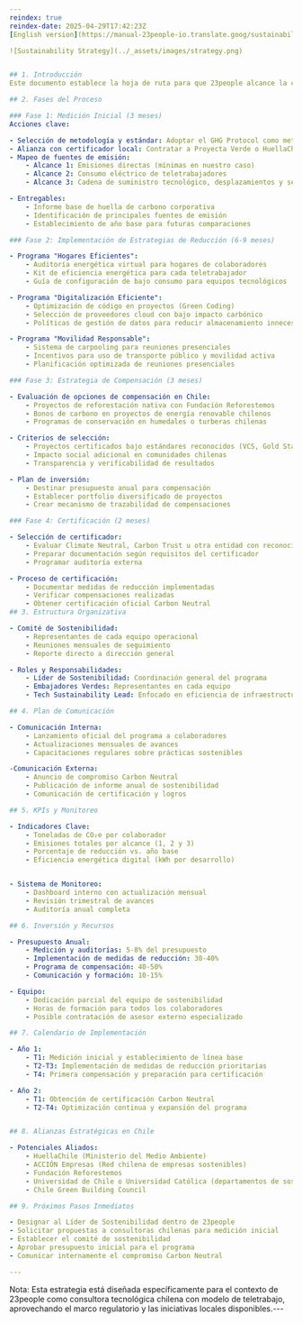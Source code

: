 ```yaml
---
reindex: true
reindex-date: 2025-04-29T17:42:23Z
[English version](https://manual-23people-io.translate.goog/sustainability/strategy/?_x_tr_sl=es&_x_tr_tl=en&_x_tr_hl=es&_x_tr_pto=wapp)

![Sustainability Strategy](../_assets/images/strategy.png)


## 1. Introducción
Este documento establece la hoja de ruta para que 23people alcance la certificación Carbon Neutral, alineada con nuestra visión como empresa tecnológica responsable. Aprovechando nuestro modelo de teletrabajo y enfoque 100% digital, buscamos minimizar y compensar eficientemente nuestra huella de carbono en el contexto chileno.

## 2. Fases del Proceso

### Fase 1: Medición Inicial (3 meses)
Acciones clave:

- Selección de metodología y estándar: Adoptar el GHG Protocol como metodología de medición, compatible con estándares chilenos.
- Alianza con certificador local: Contratar a Proyecta Verde o HuellaChile para auditoría inicial.
- Mapeo de fuentes de emisión:
    - Alcance 1: Emisiones directas (mínimas en nuestro caso)
    - Alcance 2: Consumo eléctrico de teletrabajadores
    - Alcance 3: Cadena de suministro tecnológico, desplazamientos y servicios digitales

- Entregables:
    - Informe base de huella de carbono corporativa
    - Identificación de principales fuentes de emisión
    - Establecimiento de año base para futuras comparaciones

### Fase 2: Implementación de Estrategias de Reducción (6-9 meses)

- Programa "Hogares Eficientes":
    - Auditoría energética virtual para hogares de colaboradores
    - Kit de eficiencia energética para cada teletrabajador
    - Guía de configuración de bajo consumo para equipos tecnológicos

- Programa "Digitalización Eficiente":
    - Optimización de código en proyectos (Green Coding)
    - Selección de proveedores cloud con bajo impacto carbónico
    - Políticas de gestión de datos para reducir almacenamiento innecesario

- Programa "Movilidad Responsable":
    - Sistema de carpooling para reuniones presenciales
    - Incentivos para uso de transporte público y movilidad activa
    - Planificación optimizada de reuniones presenciales

### Fase 3: Estrategia de Compensación (3 meses)

- Evaluación de opciones de compensación en Chile:
    - Proyectos de reforestación nativa con Fundación Reforestemos
    - Bonos de carbono en proyectos de energía renovable chilenos
    - Programas de conservación en humedales o turberas chilenas

- Criterios de selección:
    - Proyectos certificados bajo estándares reconocidos (VCS, Gold Standard)
    - Impacto social adicional en comunidades chilenas
    - Transparencia y verificabilidad de resultados

- Plan de inversión:
    - Destinar presupuesto anual para compensación
    - Establecer portfolio diversificado de proyectos
    - Crear mecanismo de trazabilidad de compensaciones

### Fase 4: Certificación (2 meses)

- Selección de certificador:
    - Evaluar Climate Neutral, Carbon Trust u otra entidad con reconocimiento en Chile
    - Preparar documentación según requisitos del certificador
    - Programar auditoría externa

- Proceso de certificación:
    - Documentar medidas de reducción implementadas
    - Verificar compensaciones realizadas
    - Obtener certificación oficial Carbon Neutral
## 3. Estructura Organizativa

- Comité de Sostenibilidad:
    - Representantes de cada equipo operacional
    - Reuniones mensuales de seguimiento
    - Reporte directo a dirección general

- Roles y Responsabilidades:
    - Líder de Sostenibilidad: Coordinación general del programa
    - Embajadores Verdes: Representantes en cada equipo
    - Tech Sustainability Lead: Enfocado en eficiencia de infraestructura digital

## 4. Plan de Comunicación

- Comunicación Interna:
    - Lanzamiento oficial del programa a colaboradores
    - Actualizaciones mensuales de avances
    - Capacitaciones regulares sobre prácticas sostenibles

-Comunicación Externa:
    - Anuncio de compromiso Carbon Neutral
    - Publicación de informe anual de sostenibilidad
    - Comunicación de certificación y logros

## 5. KPIs y Monitoreo

- Indicadores Clave:
    - Toneladas de CO₂e por colaborador
    - Emisiones totales por alcance (1, 2 y 3)
    - Porcentaje de reducción vs. año base
    - Eficiencia energética digital (kWh por desarrollo)


- Sistema de Monitoreo:
    - Dashboard interno con actualización mensual
    - Revisión trimestral de avances
    - Auditoría anual completa

## 6. Inversión y Recursos

- Presupuesto Anual:
    - Medición y auditorías: 5-8% del presupuesto
    - Implementación de medidas de reducción: 30-40%
    - Programa de compensación: 40-50%
    - Comunicación y formación: 10-15%

- Equipo:
    - Dedicación parcial del equipo de sostenibilidad
    - Horas de formación para todos los colaboradores
    - Posible contratación de asesor externo especializado

## 7. Calendario de Implementación

- Año 1:
    - T1: Medición inicial y establecimiento de línea base
    - T2-T3: Implementación de medidas de reducción prioritarias
    - T4: Primera compensación y preparación para certificación

- Año 2:
    - T1: Obtención de certificación Carbon Neutral
    - T2-T4: Optimización continua y expansión del programa


## 8. Alianzas Estratégicas en Chile

- Potenciales Aliados:
    - HuellaChile (Ministerio del Medio Ambiente)
    - ACCIÓN Empresas (Red chilena de empresas sostenibles)
    - Fundación Reforestemos
    - Universidad de Chile o Universidad Católica (departamentos de sostenibilidad)
    - Chile Green Building Council

## 9. Próximos Pasos Inmediatos

- Designar al Líder de Sostenibilidad dentro de 23people
- Solicitar propuestas a consultoras chilenas para medición inicial
- Establecer el comité de sostenibilidad
- Aprobar presupuesto inicial para el programa
- Comunicar internamente el compromiso Carbon Neutral

---
```


Nota: Esta estrategia está diseñada específicamente para el contexto de 23people como consultora tecnológica chilena con modelo de teletrabajo, aprovechando el marco regulatorio y las iniciativas locales disponibles.---
